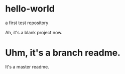 # hello-world
a first test repository

Ah, it's a blank project now.


Uhm, it's a branch readme.
=======
It's a master readme.

